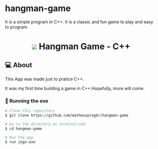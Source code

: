 # hangman-game
It is a simple program in C++. It is a classic and fun game to play and easy to program.

<h1 align="center">
 <img src="https://www.google.com/url?sa=i&url=https%3A%2F%2Fmedium.com%2Fp%2F5e984379bdcb%3Fsource%3Duser_profile---------5------------------&psig=AOvVaw3rpcWbd6rVFIVERHINZ-o3&ust=1615130753183000&source=images&cd=vfe&ved=0CAIQjRxqFwoTCPiJ1In9m-8CFQAAAAAdAAAAABAK"
  <br>
  Hangman Game - <b>C++</b>
</h1>

## :computer: About

This App was made just to pratice C++.

It was my first time building a game in C++.Hopefully, more will come.

### 🎲 Running the exe

```bash
# Clone this repository
$ git clone https://github.com/matheusprogbr/hangman-game

# Go to the directory on terminal/cmd
$ cd hangman-game

# Run the app
$ run jogo.exe
```
